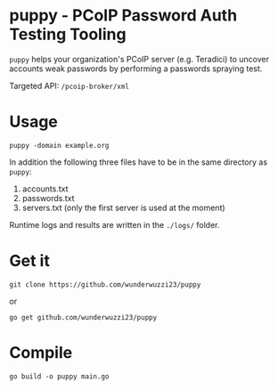 # puppy - PCoIP Password Auth Testing Tooling

`puppy` helps your organization's PCoIP server (e.g. Teradici) to uncover accounts weak passwords by performing a passwords spraying test.

Targeted API: `/pcoip-broker/xml`


# Usage

`puppy -domain example.org`

In addition the following three files have to be in the same directory as `puppy`:
1. accounts.txt
2. passwords.txt
3. servers.txt (only the first server is used at the moment)

Runtime logs and results are written in the `./logs/` folder. 

# Get it

```
git clone https://github.com/wunderwuzzi23/puppy
```

or 

```
go get github.com/wunderwuzzi23/puppy
```

# Compile

```
go build -o puppy main.go
```

